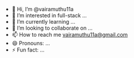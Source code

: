 - 👋 Hi, I’m @vairamuthu11a
- 👀 I’m interested in full-stack ...
- 🌱 I’m currently learning ...
- 💞️ I’m looking to collaborate on ...
- 📫 How to reach me vairamuthu11a@gmail.com
- 😄 Pronouns: ...
- ⚡ Fun fact: ...

<!---
vairamuthu11a/vairamuthu11a is a ✨ special ✨ repository because its `README.md` (this file) appears on your GitHub profile.
You can click the Preview link to take a look at your changes.
--->
